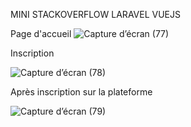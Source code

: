 MINI STACKOVERFLOW LARAVEL VUEJS

Page d'accueil
![Capture d’écran (77)](https://github.com/Rama093/Mini-Stackoverflow/assets/110291485/cce19f53-efbd-4860-b383-183d130fffd0)

Inscription

![Capture d’écran (78)](https://github.com/Rama093/Mini-Stackoverflow/assets/110291485/d14e9f99-5960-407f-b42d-a6cfd87ed0fb)

Après inscription sur la plateforme

![Capture d’écran (79)](https://github.com/Rama093/Mini-Stackoverflow/assets/110291485/79c4bac2-34ab-4674-a550-81149199293e)




